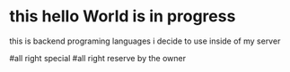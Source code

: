 # this hello World is in progress

this is backend programing languages i decide to use inside of my server

#all right special
#all right reserve by the owner
